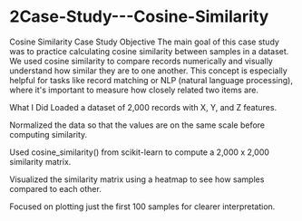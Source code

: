 # 2Case-Study---Cosine-Similarity

Cosine Similarity Case Study
Objective
The main goal of this case study was to practice calculating cosine similarity between samples in a dataset. We used cosine similarity to compare records numerically and visually understand how similar they are to one another. This concept is especially helpful for tasks like record matching or NLP (natural language processing), where it's important to measure how closely related two items are.

What I Did
Loaded a dataset of 2,000 records with X, Y, and Z features.

Normalized the data so that the values are on the same scale before computing similarity.

Used cosine_similarity() from scikit-learn to compute a 2,000 x 2,000 similarity matrix.

Visualized the similarity matrix using a heatmap to see how samples compared to each other.

Focused on plotting just the first 100 samples for clearer interpretation.

